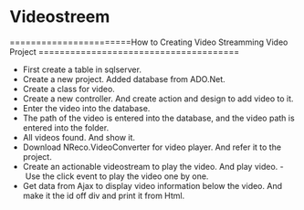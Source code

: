 # Videostreem

=======================How to Creating Video Streamming Video Project ======================================
- First create a table in sqlserver.
- Create a new project. Added database from ADO.Net.
- Create a class for video.
- Create a new controller. And create action and design to add video to it.
- Enter the video into the database.
- The path of the video is entered into the database, and the video path is entered into the folder.
- All videos found. And show it.
- Download NReco.VideoConverter for video player. And refer it to the project.
- Create an actionable videostream to play the video. And play video.
- Use the click event to play the video one by one.
- Get data from Ajax to display video information below the video. And make it the id off div and print it from Html.